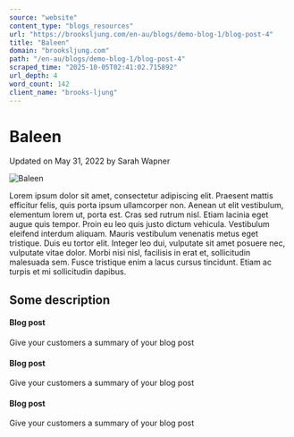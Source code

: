 ```yaml
---
source: "website"
content_type: "blogs_resources"
url: "https://brooksljung.com/en-au/blogs/demo-blog-1/blog-post-4"
title: "Baleen"
domain: "brooksljung.com"
path: "/en-au/blogs/demo-blog-1/blog-post-4"
scraped_time: "2025-10-05T02:41:02.715892"
url_depth: 4
word_count: 142
client_name: "brooks-ljung"
---
```


# Baleen

Updated on  May 31, 2022 by  Sarah Wapner

![Baleen](//brooksljung.com/cdn/shop/articles/Screenshot_2022-05-31_133648.jpg?v=1654029430&width=2200)

Lorem ipsum dolor sit amet, consectetur adipiscing elit. Praesent mattis efficitur felis, quis porta ipsum ullamcorper non. Aenean ut elit vestibulum, elementum lorem ut, porta est. Cras sed rutrum nisl. Etiam lacinia eget augue quis tempor. Proin eu leo quis justo dictum vehicula. Vestibulum eleifend interdum aliquam. Mauris vestibulum venenatis metus eget tristique. Duis eu tortor elit. Integer leo dui, vulputate sit amet posuere nec, vulputate vitae dolor. Morbi nisi nisl, facilisis in erat et, sollicitudin malesuada sem. Fusce tristique enim a lacus cursus tincidunt. Etiam ac turpis et mi sollicitudin dapibus.

## Some description

#### Blog post

Give your customers a summary of your blog post

#### Blog post

Give your customers a summary of your blog post

#### Blog post

Give your customers a summary of your blog post
